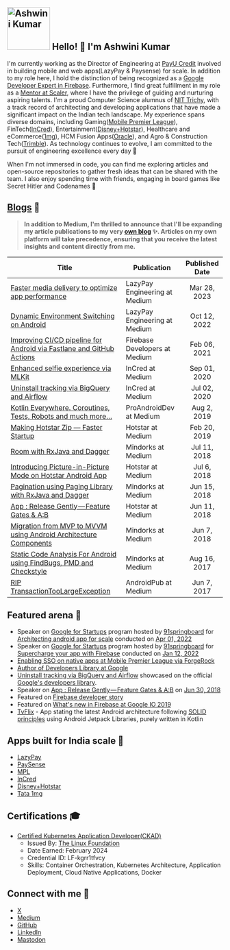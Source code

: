 ## <img src="https://github.com/reactivedroid.png" width="100px;" height="100px;" alt="Ashwini Kumar" /> Hello! 👋 I'm Ashwini Kumar
I'm currently working as the Director of Engineering at [PayU Credit](https://www.lazypay.in/) involved in building mobile and web apps(LazyPay & Paysense) for scale. In addition to my role here, I hold the distinction of being recognized as a [Google Developer Expert in Firebase](https://developers.google.com/community/experts/directory/profile/profile-ashwini-kumar). Furthermore, I find great fulfillment in my role as a [Mentor at Scaler](https://www.scaler.com/), where I have the privilege of guiding and nurturing aspiring talents. I'm a proud Computer Science alumnus of [NIT Trichy](https://www.nitt.edu/), with a track record of architecting and developing applications that have made a significant impact on the Indian tech landscape. My experience spans diverse domains, including Gaming([Mobile Premier League](https://www.mpl.live/)), FinTech([InCred](https://www.incred.com/)),  Entertainment([Disney+Hotstar](https://www.hotstar.com/)), Healthcare and eCommerce([1mg](https://www.1mg.com/)), HCM Fusion Apps([Oracle](www.oracle.com)), and Agro & Construction Tech([Trimble](https://www.trimble.com/)). As technology continues to evolve, I am committed to the pursuit of engineering excellence every day 🎯

When I'm not immersed in code, you can find me exploring articles and open-source repositories to gather fresh ideas that can be shared with the team. I also enjoy spending time with friends, engaging in board games like Secret Hitler and Codenames 🥷

## [Blogs](https://blogs.reactivedroid.com/) 📝

> **In addition to Medium, I'm thrilled to announce that I'll be expanding my article publications to my very [own blog](https://blogs.reactivedroid.com/) ✨. Articles on my own platform will take precedence, ensuring that you receive the latest insights and content directly from me.**

| Title                                                                                                                                                                               | Publication             | Published Date |
|-------------------------------------------------------------------------------------------------------------------------------------------------------------------------------------|-------------------------|:--------------:|
| [Faster media delivery to optimize app performance](https://techblog.lazypay.in/faster-media-delivery-to-optimize-app-performance-e09ce96c9757) | LazyPay Engineering at Medium | Mar 28, 2023   |
| [Dynamic Environment Switching on Android](https://techblog.lazypay.in/dynamic-environment-switching-on-android-2048567e59c7) | LazyPay Engineering at Medium | Oct 12, 2022   |
| [Improving CI/CD pipeline for Android via Fastlane and GitHub Actions](https://medium.com/firebase-developers/improving-ci-cd-pipeline-for-android-via-fastlane-and-github-actions-a635162d2c53) | Firebase Developers at Medium | Feb 06, 2021   |
| [Enhanced selfie experience via MLKit](https://medium.com/incred-technopedia/enhanced-selfie-experience-via-mlkit-ffc52017045b)                                                     | InCred at Medium        | Sep 01, 2020   |
| [Uninstall tracking via BigQuery and Airflow](https://medium.com/incred-tech-blog/uninstall-tracking-via-bigquery-and-airflow-40eb33d8bedc)                                         | InCred at Medium        | Jul 02, 2020   |
| [Kotlin Everywhere. Coroutines, Tests, Robots and much more…](https://proandroiddev.com/kotlin-everywhere-coroutines-tests-robots-and-much-more-b02030206cc9)                       | ProAndroidDev at Medium | Aug 2, 2019    |
| [Making Hotstar Zip — Faster Startup](https://blog.hotstar.com/making-hotstar-zip-app-load-times-9d7ac7435257)                                                                      | Hotstar at Medium       | Feb 20, 2019   |
| [Room with RxJava and Dagger](https://medium.com/mindorks/room-with-rxjava-and-dagger-2722f4420651)                                                                                 | Mindorks at Medium      | Jul 11, 2018   |
| [Introducing Picture-in-Picture Mode on Hotstar Android App](https://blog.hotstar.com/introducing-picture-in-picture-mode-on-hotstar-android-app-9f59ac5f822)                       | Hotstar at Medium       | Jul 6, 2018    |
| [Pagination using Paging Library with RxJava and Dagger](https://medium.com/mindorks/pagination-using-paging-library-with-rxjava-and-dagger-d9d05dbd8eac)                           | Mindorks at Medium      | Jun 15, 2018   |
| [App : Release Gently — Feature Gates & A:B](https://blog.hotstar.com/app-release-gently-feature-gates-a-b-f43ba0e314d0)                                                            | Hotstar at Medium       | Jun 11, 2018   |
| [Migration from MVP to MVVM using Android Architecture Components](https://medium.com/mindorks/migration-from-mvp-to-mvvm-using-android-architecture-components-4bc058a1f73c)       | Mindorks at Medium      | Jun 7, 2018    |
| [Static Code Analysis For Android using FindBugs, PMD and Checkstyle](https://blog.mindorks.com/static-code-analysis-for-android-using-findbugs-pmd-and-checkstyle-3a2861834c6a)    | Mindorks at Medium      | Aug 16, 2017   |
| [RIP TransactionTooLargeException](https://android.jlelse.eu/rip-transactiontoolargeexception-7256cf14cd69)                                                                         | AndroidPub at Medium    | Jun 7, 2017    |

## Featured arena 💫

* Speaker on [Google for Startups](https://startup.google.com/) program hosted by [91springboard](https://www.91springboard.com/) for [Architecting android app for scale](https://speakerdeck.com/reactivedroid/architecting-android-app-for-scale) conducted on [Apr 01, 2022](https://www.meetup.com/91springboardDelhi/events/284796996/)
* Speaker on [Google for Startups](https://startup.google.com/) program hosted by [91springboard](https://www.91springboard.com/) for [Supercharge your app with Firebase](https://speakerdeck.com/reactivedroid/supercharge-your-app-with-firebase) conducted on [Jan 12, 2022](https://www.meetup.com/91springboardDelhi/events/283115481/)
* [Enabling SSO on native apps at Mobile Premier League via ForgeRock](https://www.forgerock.com/blog/mobile-premier-league-implements-forgerock-support-growth-85-million-customers-worldwide-and-0)
* [Author of Developers Library at Google](https://devlibrary.withgoogle.com/authors/reactivedroid)
* [Uninstall tracking via BigQuery and Airflow](https://medium.com/incred-tech-blog/uninstall-tracking-via-bigquery-and-airflow-40eb33d8bedc) showcased on the official [Google's developers library](https://devlibrary.withgoogle.com/products/firebase).  
* Speaker on [App : Release Gently — Feature Gates & A:B](https://speakerdeck.com/reactivedroid/b) on [Jun 30, 2018](https://www.meetup.com/blrdroid/events/251716069/)
* Featured on [Firebase developer story](https://www.youtube.com/watch?v=LZUlPUsmd_w)
* Featured on [What's new in Firebase at Google IO 2019](https://www.youtube.com/watch?v=x8qTEMkZCPs)
* [TvFlix](https://github.com/reactivedroid/TvFlix) - App stating the latest Android architecture following [SOLID principles](https://en.wikipedia.org/wiki/SOLID) using Android Jetpack Libraries, purely written in Kotlin

## Apps built for India scale 🚀

* [LazyPay](https://play.google.com/store/apps/details?id=com.citrus.citruspay)
* [PaySense](https://play.google.com/store/apps/details?id=com.gopaysense.android.boost)
* [MPL](https://www.mpl.live/)
* [InCred](https://play.google.com/store/apps/details?id=com.incred.customer)
* [Disney+Hotstar](https://play.google.com/store/apps/details?id=in.startv.hotstar)
* [Tata 1mg](https://play.google.com/store/apps/details?id=com.aranoah.healthkart.plus)

## Certifications 🎓

* [Certified Kubernetes Application Developer(CKAD)](https://www.credly.com/badges/58549c27-9e4d-49ba-8847-2667947d7df2)
   * Issued By: [The Linux Foundation](https://www.linuxfoundation.org/)
   * Date Earned: February 2024
   * Credential ID: LF-kgrr1tfvcy
   * Skills: Container Orchestration, Kubernetes Architecture, Application Deployment, Cloud Native Applications, Docker

## Connect with me 🤝

* [X](https://twitter.com/reactivedroid)
* [Medium](https://medium.com/@reactivedroid)
* [GitHub](https://github.com/reactivedroid)
* [LinkedIn](https://www.linkedin.com/in/reactivedroid/)
* <a rel="me" href="https://hachyderm.io/@reactivedroid">Mastodon</a>
